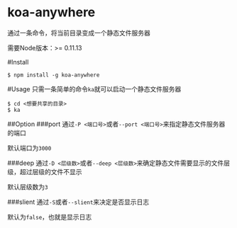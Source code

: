 koa-anywhere
============
通过一条命令，将当前目录变成一个静态文件服务器

需要Node版本：>= 0.11.13


#Install
```
$ npm install -g koa-anywhere
```

#Usage
只需一条简单的命令`ka`就可以启动一个静态文件服务器
```
$ cd <想要共享的目录>
$ ka
```

##Option
###port
通过`-P <端口号>`或者`--port <端口号>`来指定静态文件服务器的端口

默认端口为`3000`

###deep
通过`-D <层级数>`或者`--deep <层级数>`来确定静态文件需要显示的文件层级，超过层级的文件不显示

默认层级数为`3`

###slient
通过`-S`或者`--slient`来决定是否显示日志

默认为`false`，也就是显示日志
